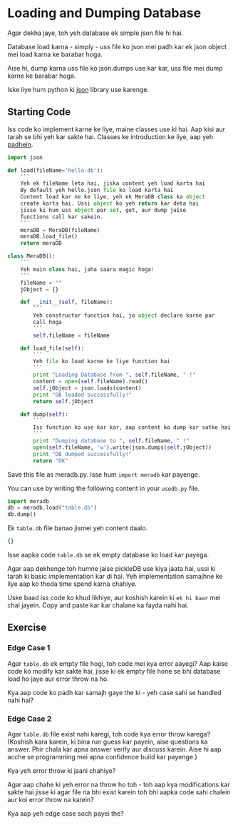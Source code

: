 # Loading and Dumping Database

Agar dekha jaye, toh yeh database ek simple json file hi hai.

Database load karna - simply - uss file ko json mei padh kar ek json object mei load karna ke barabar hoga.

Aise hi, dump karna uss file ko json.dumps use kar kar, uss file mei dump karne ke barabar hoga. 

Iske liye hum python ki [json](https://docs.python.org/2/library/json.html) library use karenge.

## Starting Code
Iss code ko implement karne ke liye, maine classes use ki hai. Aap kisi aur tarah se bhi yeh kar sakte hai. Classes ke introduction ke liye, aap yeh [padhein](https://www.w3schools.com/python/python_classes.asp).

```python
import json

def load(fileName='hello.db'):
    ```
    Yeh ek fileName leta hai, jiska content yeh load karta hai
    By default yeh hello.json file ko load karta hai
    Content load kar ne ke liye, yeh ek MeraDB class ka object
    create karta hai. Ussi object ko yeh return kar deta hai
    jisse ki hum uss object par set, get, aur dump jaise
    functions call kar sakein.
    ```
    meraDB = MeraDB(fileName)
    meraDB.load_file()
    return meraDB

class MeraDB():
    ```
    Yeh main class hai, jaha saara magic hoga!
    ```
    fileName = ""
    jObject = {}

    def __init__(self, fileName):
        ```
        Yeh constructor function hai, jo object declare karne par
        call hoga
        ```
        self.fileName = fileName

    def load_file(self):
        ```
        Yeh file ko load karne ke liye function hai
        ```
        print "Loading Database from ", self.fileName, " !"
        content = open(self.fileName).read()
        self.jObject = json.loads(content)
        print "DB loaded successfully!"
        return self.jObject

    def dump(self):
        ```
        Iss function ko use kar kar, aap content ko dump kar satke hai
        ```
        print "Dumping database to ", self.fileName, " !"
        open(self.fileName, 'w').write(json.dumps(self.jObject))
        print "DB dumped successfully!"
        return "OK"
```

Save this file as meradb.py. Isse hum `import meradb` kar payenge.

You can use by writing the following content in your `usedb.py` file.

```python
import meradb
db = meradb.load("table.db")
db.dump()
```

Ek `table.db` file banao jismei yeh content daalo.
```json
{}
```
Isse aapka code `table.db` se ek empty database ko load kar payega.

Agar aap dekhenge toh humne jaise pickleDB use kiya jaata hai, ussi ki tarah ki basic implementation kar di hai. Yeh implementation samajhne ke liye aap ko thoda time spend karna chahiye.

Uske baad iss code ko khud likhiye, aur koshish karein ki `ek hi baar` mei chal jayein. Copy and paste kar kar chalane ka fayda nahi hai.


## Exercise
### Edge Case 1
Agar `table.db` ek empty file hogi, toh code mei kya error aayegi? Aap kaise code ko modify kar sakte hai, jisse ki ek empty file hone se bhi database load ho jaye aur error throw na ho.

Kya aap code ko padh kar samajh gaye the ki - yeh case sahi se handled nahi hai?

### Edge Case 2
Agar `table.db` file exist nahi karegi, toh code kya error throw karega? (Koshish kara karein, ki bina run guess kar payein, aise questions ka answer. Phir chala kar apna answer verify aur discuss karein. Aise hi aap acche se programming mei apna confidence build kar payenge.)

Kya yeh error throw ki jaani chahiye?

Agar aap chahe ki yeh error na throw ho toh - toh aap kya modifications kar sakte hai jisse ki agar file na bhi exist karein toh bhi aapka code sahi chalein aur koi error throw na karein?

Kya aap yeh edge case soch payei the?